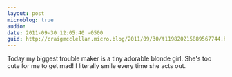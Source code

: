 ```yaml
---
layout: post
microblog: true
audio: 
date: 2011-09-30 12:05:40 -0500
guid: http://craigmcclellan.micro.blog/2011/09/30/t119820215889567744.html
---
```

Today my biggest trouble maker is a tiny adorable blonde girl. She's too cute for me to get mad! I literally smile every time she acts out.
